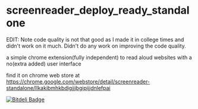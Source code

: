 screenreader_deploy_ready_standalone
====================================
EDIT: Note code quality is not that good as I made it in college times and didn't work on it much. Didn't do any work on improving the code quality.

a simple chrome extension(fully independent) to read aloud websites with a no(extra added) user interface

find it on chrome web store at https://chrome.google.com/webstore/detail/screenreader-standalone/llkakibmhkbdigjjjbgipijjdnlefpai

[![Bitdeli Badge](https://d2weczhvl823v0.cloudfront.net/sktguha/screenreader_deploy_ready_standalone/trend.png)](https://bitdeli.com/free "Bitdeli Badge")

